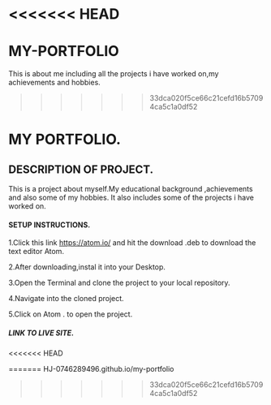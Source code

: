 <<<<<<< HEAD
=======
# MY-PORTFOLIO
This is about me including all the projects i have worked on,my achievements and hobbies.
>>>>>>> 33dca020f5ce66c21cefd16b57094ca5c1a0df52
# MY PORTFOLIO.

## DESCRIPTION OF PROJECT.

This is a project about myself.My educational background ,achievements and also some of my hobbies.
It also includes some of the projects i have worked on.

#### SETUP INSTRUCTIONS.

1.Click this link https://atom.io/ and hit the download .deb to download the text editor Atom.

2.After downloading,instal it into your Desktop.

3.Open the Terminal and clone the project to your local repository.

4.Navigate into the cloned project.

5.Click on Atom . to open the project.

##### LINK TO LIVE SITE.

<<<<<<< HEAD

=======
HJ-0746289496.github.io/my-portfolio
>>>>>>> 33dca020f5ce66c21cefd16b57094ca5c1a0df52

